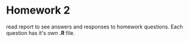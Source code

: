 # Homework 2
read report to see answers and responses to homework questions. 
Each question has it's own __.R__ file.
